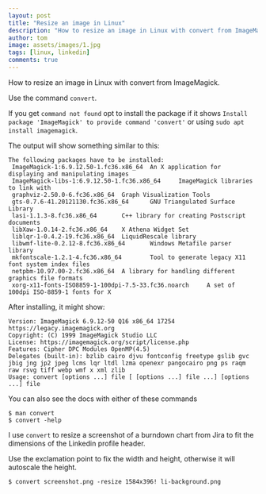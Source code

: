 ```yaml
---
layout: post
title: "Resize an image in Linux"
description: "How to resize an image in Linux with convert from ImageMagick"
author: tom
image: assets/images/1.jpg
tags: [linux, linkedin]
comments: true
---
```


How to resize an image in Linux with convert from ImageMagick.

Use the command `convert`.

If you get `command not found` opt to install the package if it shows `Install package 'ImageMagick' to provide command 'convert'` or using `sudo apt install imagemagick`.

The output will show something similar to this:

	The following packages have to be installed:
	 ImageMagick-1:6.9.12.50-1.fc36.x86_64  An X application for displaying and manipulating images
	 ImageMagick-libs-1:6.9.12.50-1.fc36.x86_64     ImageMagick libraries to link with
	 graphviz-2.50.0-6.fc36.x86_64  Graph Visualization Tools
	 gts-0.7.6-41.20121130.fc36.x86_64      GNU Triangulated Surface Library
	 lasi-1.1.3-8.fc36.x86_64       C++ library for creating Postscript documents
	 libXaw-1.0.14-2.fc36.x86_64    X Athena Widget Set
	 liblqr-1-0.4.2-19.fc36.x86_64  LiquidRescale library
	 libwmf-lite-0.2.12-8.fc36.x86_64       Windows Metafile parser library
	 mkfontscale-1.2.1-4.fc36.x86_64        Tool to generate legacy X11 font system index files
	 netpbm-10.97.00-2.fc36.x86_64  A library for handling different graphics file formats
	 xorg-x11-fonts-ISO8859-1-100dpi-7.5-33.fc36.noarch     A set of 100dpi ISO-8859-1 fonts for X

After installing, it might show:

	Version: ImageMagick 6.9.12-50 Q16 x86_64 17254 https://legacy.imagemagick.org
	Copyright: (C) 1999 ImageMagick Studio LLC
	License: https://imagemagick.org/script/license.php
	Features: Cipher DPC Modules OpenMP(4.5)
	Delegates (built-in): bzlib cairo djvu fontconfig freetype gslib gvc jbig jng jp2 jpeg lcms lqr ltdl lzma openexr pangocairo png ps raqm raw rsvg tiff webp wmf x xml zlib
	Usage: convert [options ...] file [ [options ...] file ...] [options ...] file

You can also see the docs with either of these commands

	$ man convert
	$ convert -help

I use `convert` to resize a screenshot of a burndown chart from Jira to fit the dimensions of the Linkedin profile header.

Use the exclamation point to fix the width and height, otherwise it will autoscale the height.

	$ convert screenshot.png -resize 1584x396! li-background.png
